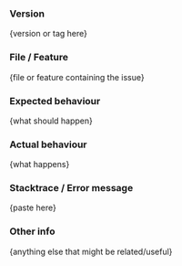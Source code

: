 ### Version

{version or tag here}

### File / Feature

{file or feature containing the issue}

### Expected behaviour

{what should happen}

### Actual behaviour

{what happens}

### Stacktrace / Error message

{paste here}

### Other info

{anything else that might be related/useful}
